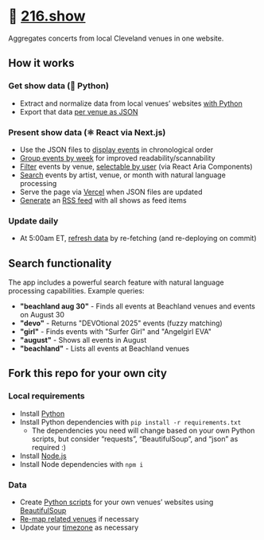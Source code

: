 # 🎸 [216.show](https://216.show)

Aggregates concerts from local Cleveland venues in one website.

## How it works

### Get show data (🐍 Python)

- Extract and normalize data from local venues’ websites [with Python](https://github.com/skullface/sceneland/tree/main/script/venues)
- Export that data [per venue as JSON](https://github.com/skullface/sceneland/tree/main/src/data/venues)

### Present show data (⚛️ React via Next.js)

- Use the JSON files to [display events](https://github.com/skullface/sceneland/blob/main/src/components/show-card.tsx) in chronological order
- [Group events by week](https://github.com/skullface/sceneland/blob/main/src/pages/index.tsx#L92-L139) for improved readability/scannability
- [Filter](https://github.com/skullface/sceneland/blob/main/src/pages/index.tsx#L51-L90) events by venue, [selectable by user](https://github.com/skullface/sceneland/blob/main/src/components/venue-dropdown.tsx) (via React Aria Components)
- [Search](https://github.com/skullface/sceneland/blob/main/src/components/search.tsx) events by artist, venue, or month with natural language processing
- Serve the page via [Vercel](https://vercel.com) when JSON files are updated
- [Generate](https://github.com/skullface/sceneland/blob/main/src/utils/generate-feed.ts) an [RSS feed](https://216.show/feed.xml) with all shows as feed items

### Update daily

- At 5:00am ET, [refresh data](https://github.com/skullface/sceneland/blob/main/.github/workflows/fetch-data.yml) by re-fetching (and re-deploying on commit)

## Search functionality

The app includes a powerful search feature with natural language processing capabilities. Example queries:

- **"beachland aug 30"** - Finds all events at Beachland venues and events on August 30
- **"devo"** - Returns "DEVOtional 2025" events (fuzzy matching)
- **"girl"** - Finds events with "Surfer Girl" and "Angelgirl EVA"
- **"august"** - Shows all events in August
- **"beachland"** - Lists all events at Beachland venues

## Fork this repo for your own city

### Local requirements

- Install [Python](https://www.python.org/downloads/)
- Install Python dependencies with `pip install -r requirements.txt`
  - The dependencies you need will change based on your own Python scripts, but consider “requests”, “BeautifulSoup”, and “json” as required :)
- Install [Node.js](https://nodejs.org/en)
- Install Node dependencies with `npm i`

### Data

- Create [Python scripts](https://github.com/skullface/sceneland/tree/main/script/venues) for your own venues’ websites using [BeautifulSoup](https://beautiful-soup-4.readthedocs.io/en/latest/)
- [Re-map related venues](https://github.com/skullface/sceneland/blob/main/src/pages/index.tsx#L51-L57) if necessary
- Update your [timezone](https://github.com/search?q=repo%3Askullface%2Fsceneland%20New_York&type=code) as necessary

